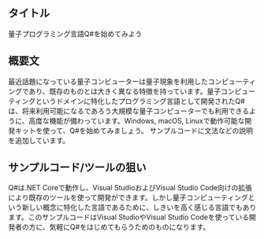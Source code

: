 ## タイトル

量子プログラミング言語Q#を始めてみよう

## 概要文

最近話題になっている量子コンピューターは量子現象を利用したコンピューティングであり、既存のものとは大きく異なる特徴を持っています。量子コンピューティングというドメインに特化したプログラミング言語として開発されたQ#は、将来利用可能になるであろう大規模な量子コンピューターでも利用できるように、高度な機能が備わっています。Windows, macOS, Linuxで動作可能な開発キットを使って、Q#を始めてみましょう。
サンプルコードに文法などの説明を追加しています。

## サンプルコード/ツールの狙い

Q#は.NET Coreで動作し、Visual StudioおよびVisual Studio Code向けの拡張により既存のツールを使って開発ができます。しかし量子コンピューティングという新しい概念に特化した言語であるために、しきいを高く感じる言語でもあります。このサンプルコードはVisual StudioやVisual Studio Codeを使っている開発者の方に、気軽にQ#をはじめてもらうためのものになります。
